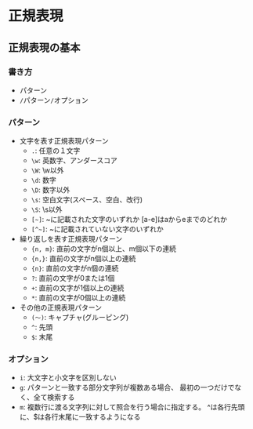 # 正規表現

## 正規表現の基本

### 書き方

- パターン
- `/`パターン`/`オプション

### パターン

- 文字を表す正規表現パターン
    - `.`: 任意の１文字
    - `\w`: 英数字、アンダースコア
    - `\W`: \w以外
    - `\d`: 数字
    - `\D`: 数字以外
    - `\s`: 空白文字(スペース、空白、改行)
    - `\S`: \s以外
    - `[~]`: ~に記載された文字のいずれか  [a-e]はaからeまでのどれか
    - `[^~]`: ~に記載されていない文字のいずれか
- 繰り返しを表す正規表現パターン
    - `{n, m}`: 直前の文字がn個以上、m個以下の連続
    - `{n,}`: 直前の文字がn個以上の連続
    - `{n}`: 直前の文字がn個の連続
    - `?`: 直前の文字が0または1個
    - `+`: 直前の文字が1個以上の連続
    - `*`: 直前の文字が0個以上の連続
- その他の正規表現パターン
    - `(〜)`: キャプチャ(グルーピング)
    - `^`: 先頭
    - `$`: 末尾

### オプション

- `i`: 大文字と小文字を区別しない
- `g`: パターンと一致する部分文字列が複数ある場合、  最初の一つだけでなく、全て検索する
- `m`: 複数行に渡る文字列に対して照合を行う場合に指定する。  ^は各行先頭に、$は各行末尾に一致するようになる
